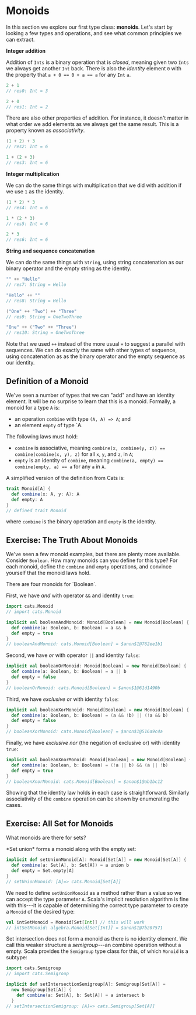 # Monoids

In this section we explore our first type class: **monoids**. Let's start by looking a few types and operations, and see what common principles we can extract.

**Integer addition**

Addition of `Ints` is a binary operation that is *closed*, meaning given two `Ints` we always get another `Int` back. There is also the *identity* element `0` with the property that `a + 0 == 0 + a == a` for any `Int` `a`.

```scala
2 + 1
// res0: Int = 3

2 + 0
// res1: Int = 2
```

There are also other properties of addition. For instance, it doesn't matter in what order we add elements as we always get the same result. This is a property known as *associativity*.

```scala
(1 + 2) + 3
// res2: Int = 6

1 + (2 + 3)
// res3: Int = 6
```

**Integer multiplication**

We can do the same things with multiplication that we did with addition if we use `1` as the identity.

```scala
(1 * 2) * 3
// res4: Int = 6

1 * (2 * 3)
// res5: Int = 6

2 * 3
// res6: Int = 6
```

**String and sequence concatenation**

We can do the same things with `String`, using string concatenation as our binary operator and the empty string as the identity.

```scala
"" ++ "Hello"
// res7: String = Hello

"Hello" ++ ""
// res8: String = Hello

("One" ++ "Two") ++ "Three"
// res9: String = OneTwoThree

"One" ++ ("Two" ++ "Three")
// res10: String = OneTwoThree
```

Note that we used `++` instead of the more usual `+` to suggest a parallel with sequences. We can do exactly the same with other types of sequence, using concatenation as as the binary operator and the empty sequence as our identity.

## Definition of a Monoid

We've seen a number of types that we can "add" and have an identity element. It will be no surprise to learn that this is a monoid. Formally, a monoid for a type `A` is:

- an operation `combine` with type `(A, A) => A`; and
- an element `empty` of type `A.

The following laws must hold:

- `combine` is associative, meaning `combine(x, combine(y, z)) == combine(combine(x, y), z)` for all `x`, `y`, and `z`, in `A`;
- `empty` is an identity of `combine`, meaning `combine(a, empty) == combine(empty, a) == a` for any `a` in `A`.

A simplified version of the definition from Cats is:

```scala
trait Monoid[A] {
  def combine(x: A, y: A): A
  def empty: A
}
// defined trait Monoid
```

where `combine` is the binary operation and `empty` is the identity.

## Exercise: The Truth About Monoids

We've seen a few monoid examples, but there are plenty more available. Consider `Boolean`. How many monoids can you define for this type? For each monoid, define  the `combine` and `empty` operations, and convince yourself that the monoid laws hold.

<div class="solution">
There are four monoids for `Boolean`.

First, we have *and* with operator `&&` and identity `true`:

```scala
import cats.Monoid
// import cats.Monoid

implicit val booleanAndMonoid: Monoid[Boolean] = new Monoid[Boolean] {
  def combine(a: Boolean, b: Boolean) = a && b
  def empty = true
}
// booleanAndMonoid: cats.Monoid[Boolean] = $anon$1@762ee1b1
```

Second, we have *or* with operator `||` and identity `false`:

```scala
implicit val booleanOrMonoid: Monoid[Boolean] = new Monoid[Boolean] {
  def combine(a: Boolean, b: Boolean) = a || b
  def empty = false
}
// booleanOrMonoid: cats.Monoid[Boolean] = $anon$1@61d1490b
```

Third, we have *exclusive or* with identity `false`:

```scala
implicit val booleanXorMonoid: Monoid[Boolean] = new Monoid[Boolean] {
  def combine(a: Boolean, b: Boolean) = (a && !b) || (!a && b)
  def empty = false
}
// booleanXorMonoid: cats.Monoid[Boolean] = $anon$1@516a9c4a
```

Finally, we have *exclusive nor* (the negation of exclusive or) with identity `true`:

```scala
implicit val booleanXnorMonoid: Monoid[Boolean] = new Monoid[Boolean] {
  def combine(a: Boolean, b: Boolean) = (!a || b) && (a || !b)
  def empty = true
}
// booleanXnorMonoid: cats.Monoid[Boolean] = $anon$1@ab1bc12
```

Showing that the identity law holds in each case is straightforward. Similarly associativity of the `combine` operation can be shown by enumerating the cases.
</div>

## Exercise: All Set for Monoids

What monoids are there for sets?

<div class="solution">
*Set union* forms a monoid along with the empty set:

```scala
implicit def setUnionMonoid[A]: Monoid[Set[A]] = new Monoid[Set[A]] {
  def combine(a: Set[A], b: Set[A]) = a union b
  def empty = Set.empty[A]
}
// setUnionMonoid: [A]=> cats.Monoid[Set[A]]
```

We need to define `setUnionMonoid` as a method rather than a value so we can accept the type parameter `A`. Scala's implicit resolution algorithm is fine with this---it is capable of determining the correct type parameter to create a `Monoid` of the desired type:

```scala
val intSetMonoid = Monoid[Set[Int]] // this will work
// intSetMonoid: algebra.Monoid[Set[Int]] = $anon$1@7b207571
```

Set intersection does not form a monoid as there is no identity element. We call this weaker structure a *semigroup*---an combine operation without a empty. Scala provides the `Semigroup` type class for this, of which `Monoid` is a subtype:

```scala
import cats.Semigroup
// import cats.Semigroup

implicit def setIntersectionSemigroup[A]: Semigroup[Set[A]] =
  new Semigroup[Set[A]] {
    def combine(a: Set[A], b: Set[A]) = a intersect b
  }
// setIntersectionSemigroup: [A]=> cats.Semigroup[Set[A]]
```
</div>
